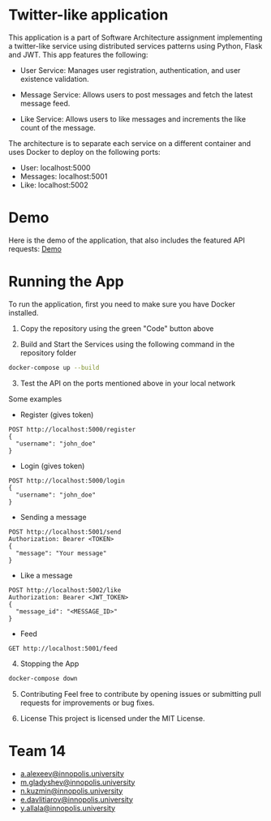 # Twitter-like application
This application is a part of Software Architecture assignment implementing a twitter-like service using distributed services patterns using Python, Flask and JWT. This app features the following:

- User Service: Manages user registration, authentication, and user existence validation.

- Message Service: Allows users to post messages and fetch the latest message feed.

- Like Service: Allows users to like messages and increments the like count of the message.

The architecture is to separate each service on a different container and uses Docker to deploy on the following ports:

- User: localhost:5000
- Messages: localhost:5001
- Like: localhost:5002

# Demo

Here is the demo of the application, that also includes the featured API requests: [Demo](https://drive.google.com/file/d/1cGDtSB1v74gZ5sBVXilBZEQTjBshCj8J/view?usp=sharing)

# Running the App

To run the application, first you need to make sure you have Docker installed.

1. Copy the repository using the green "Code" button above

2. Build and Start the Services using the following command in the repository folder

```sh
docker-compose up --build
```
3. Test the API on the ports mentioned above in your local network

Some examples

- Register (gives token)
```
POST http://localhost:5000/register
{
  "username": "john_doe"
}
```

- Login (gives token)
```
POST http://localhost:5000/login
{
  "username": "john_doe"
}
```

- Sending a message
```
POST http://localhost:5001/send
Authorization: Bearer <TOKEN>
{
  "message": "Your message"
}
```

- Like a message
```
POST http://localhost:5002/like
Authorization: Bearer <JWT_TOKEN>
{
  "message_id": "<MESSAGE_ID>"
}
```

- Feed
```
GET http://localhost:5001/feed
```

4. Stopping the App
```sh
docker-compose down
```

5. Contributing
Feel free to contribute by opening issues or submitting pull requests for improvements or bug fixes.

6. License
This project is licensed under the MIT License.

# Team 14

- a.alexeev@innopolis.university  
- m.gladyshev@innopolis.university  
- n.kuzmin@innopolis.university  
- e.davlitiarov@innopolis.university  
- y.allala@innopolis.university
